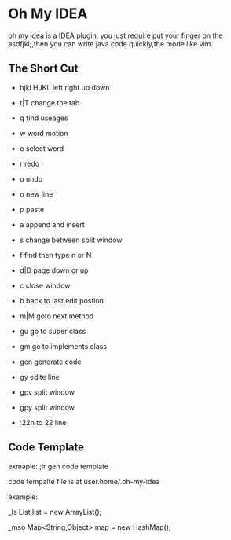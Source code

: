 Oh My IDEA
=======
oh my idea is a IDEA plugin, you just require put your finger on the asdfjkl;,then you can write java code quickly,the mode like vim.

The Short Cut
---------------------------------

* hjkl HJKL  left right up down
* t|T   change the tab
* q  find useages
* w  word motion
* e  select word
* r redo
* u undo
* o  new line
* p paste
* a append and insert
* s change between split window
* f find then type n or N
* d|D  page down or up
* c close window
* b back to last edit postion
* m|M goto next method

* gu go to super class
* gm go to implements class
* gen generate code
* gy edite line

* gpv split window
* gpy split window

* :22n  to 22 line

Code Template
---------------------------------
exmaple: ;lr   gen code template

code tempalte file is at user.home/.oh-my-idea

example:

_ls
List<String> list = new ArrayList<String>();

_mso
Map<String,Object> map = new HashMap();
